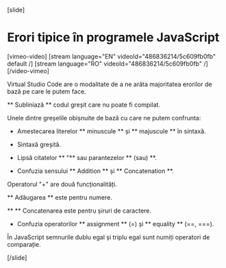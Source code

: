 
[slide]
# Erori tipice în programele JavaScript

[vimeo-video]
[stream language="EN" videoId="486836214/5c609fb0fb" default /]
[stream language="RO" videoId="486836214/5c609fb0fb"  /]
[/video-vimeo]

Virtual Studio Code are o modalitate de a ne arăta majoritatea erorilor de bază pe care le putem face.

** Subliniază ** codul greșit care nu poate fi compilat.

Unele dintre greșelile obișnuite de bază cu care ne putem confrunta:

- Amestecarea literelor ** minuscule ** și ** majuscule ** în sintaxă.

- Sintaxă greșită.

- Lipsă citatelor ** "** sau parantezelor ** (sau) **.

- Confuzia sensului ** Addition ** și ** Concatenation **.

Operatorul "+" are două funcționalități.

** Adăugarea ** este pentru numere.

** ** Concatenarea este pentru șiruri de caractere.

- Confuzia operatorilor ** assignment ** (=) și ** equality ** (==, ===).

În JavaScript semnurile dublu egal și triplu egal sunt numiți operatori de comparație.

[/slide]
